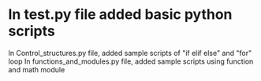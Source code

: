 # In test.py file added basic python scripts
In Control_structures.py file, added sample scripts of "if elif else" and "for" loop
In functions_and_modules.py file, added sample scripts using function and math module

